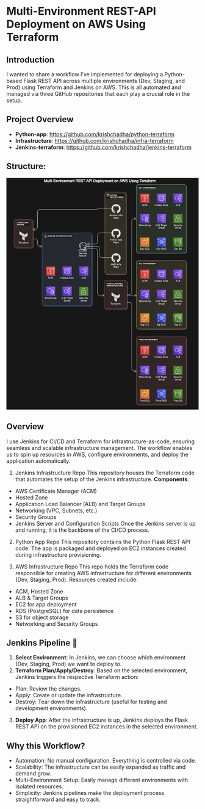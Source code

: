 # Multi-Environment REST-API Deployment on AWS Using Terraform
## Introduction

I wanted to share a workflow I’ve implemented for deploying a Python-based Flask REST API across multiple environments (Dev, Staging, and Prod) using Terraform and Jenkins on AWS. This is all automated and managed via three GitHub repositories that each play a crucial role in the setup.

## Project Overview
- **Python-app**: https://github.com/krishchadha/python-terraform
- **Infrastructure**: https://github.com/krishchadha/infra-terraform
- **Jenkins-terraform**: https://github.com/krishchadha/jenkins-terraform

## Structure:
![Alt text](https://github.com/krishchadha/Devop_projects/blob/main/Multi-Environment%20REST%20API%20Deployment%20on%20AWS%20Using%20Jenkins%2C%20Terraform%2C%20and%20MySQL%20RDS/Screenshot%202024-09-28%20200238.png)

## Overview
I use Jenkins for CI/CD and Terraform for infrastructure-as-code, ensuring seamless and scalable infrastructure management. The workflow enables us to spin up resources in AWS, configure environments, and deploy the application automatically.

1. Jenkins Infrastructure Repo
This repository houses the Terraform code that automates the setup of the Jenkins infrastructure.
**Components**:
- AWS Certificate Manager (ACM)
- Hosted Zone
- Application Load Balancer (ALB) and Target Groups
- Networking (VPC, Subnets, etc.)
- Security Groups
- Jenkins Server and Configuration Scripts
Once the Jenkins server is up and running, it is the backbone of the CI/CD process.

2. Python App Repo
This repository contains the Python Flask REST API code.
The app is packaged and deployed on EC2 instances created during infrastructure provisioning.

3. AWS Infrastructure Repo
This repo holds the Terraform code responsible for creating AWS infrastructure for different environments (Dev, Staging, Prod).
Resources created include:
- ACM, Hosted Zone
- ALB & Target Groups
- EC2 for app deployment
- RDS (PostgreSQL) for data persistence
- S3 for object storage
- Networking and Security Groups

## Jenkins Pipeline 🚀

1. **Select Environment**: In Jenkins, we can choose which environment (Dev, Staging, Prod) we want to deploy to.
2. **Terraform Plan/Apply/Destroy**: Based on the selected environment, Jenkins triggers the respective Terraform action:
- Plan: Review the changes.
- Apply: Create or update the infrastructure.
- Destroy: Tear down the infrastructure (useful for testing and development environments).
3. **Deploy App**: After the infrastructure is up, Jenkins deploys the Flask REST API on the provisioned EC2 instances in the selected environment.

## Why this Workflow?
- Automation: No manual configuration. Everything is controlled via code.
- Scalability: The infrastructure can be easily expanded as traffic and demand grow.
- Multi-Environment Setup: Easily manage different environments with isolated resources.
- Simplicity: Jenkins pipelines make the deployment process straightforward and easy to track.
